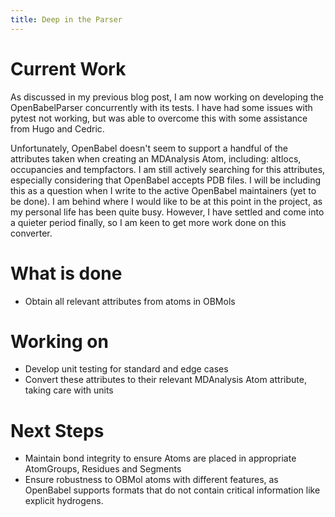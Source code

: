 ```yaml
---
title: Deep in the Parser
---
```


# Current Work

As discussed in my previous blog post, I am now working on developing the OpenBabelParser concurrently with its tests. I have had some issues with pytest not working, but was able to overcome this with some assistance from Hugo and Cedric. 

Unfortunately, OpenBabel doesn't seem to support a handful of the attributes taken when creating an MDAnalysis Atom, including:  altlocs, occupancies and tempfactors. I am still actively searching for this attributes, especially considering that OpenBabel accepts PDB files. I will be including this as a question when I write to the active OpenBabel maintainers (yet to be done). 
I am behind where I would like to be at this point in the project, as my personal life has been quite busy. However, I have settled and come into a quieter period finally, so I am keen to get more work done on this converter.

# What is done
* Obtain all relevant attributes from atoms in OBMols

# Working on
* Develop unit testing for standard and edge cases
* Convert these attributes to their relevant MDAnalysis Atom attribute, taking care with units

# Next Steps
* Maintain bond integrity to ensure Atoms are placed in appropriate AtomGroups, Residues and Segments
* Ensure robustness to OBMol atoms with different features, as OpenBabel supports formats that do not contain critical information like explicit hydrogens.
